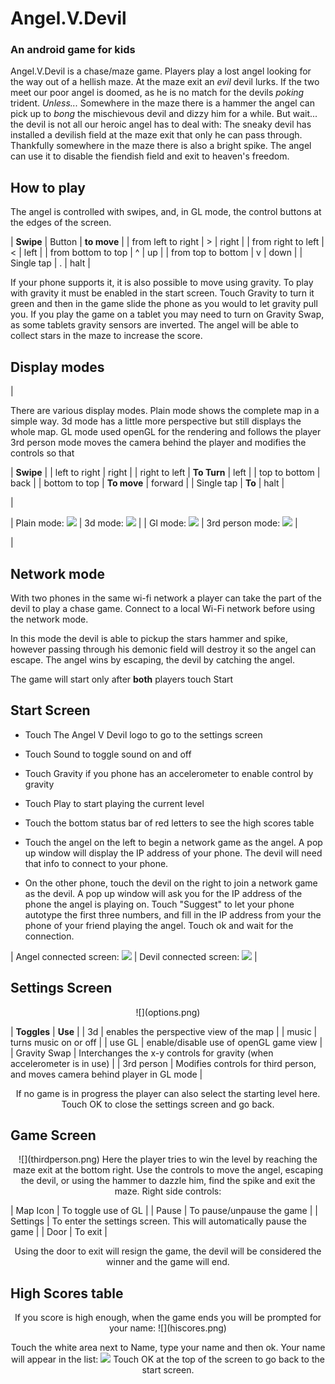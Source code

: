 # Angel.V.Devil

### An android game for kids

Angel.V.Devil is a chase/maze game.
Players play a lost angel looking for the way out of a hellish maze.
At the maze exit an _evil_ devil lurks.
If the two meet our poor angel is doomed, as he is no match for the devils _poking_ trident.
_Unless..._
Somewhere in the maze there is a hammer the angel can pick up to _bong_ the mischievous devil and dizzy him for a while.
But wait... the devil is not all our heroic angel has to deal with:
The sneaky devil has installed a devilish field at the maze exit that only he can pass through.
Thankfully somewhere in the maze there is also a bright spike. The angel can use it to disable the fiendish field and exit to heaven's freedom.

## How to play

The angel is controlled with swipes, and, in GL mode, the control buttons at the edges of the screen.

| **Swipe** | Button
 | **to move** |
| from left to right | >
 | right |
| from right to left | <
 | left |
| from bottom to top
 | ^
 | up
 |
| from top to bottom
 | v
 | down
 |
| Single tap
 | .
 | halt
 |

If your phone supports it, it is also possible to move using gravity.
To play with gravity it must be enabled in the start screen.
Touch Gravity to turn it green and then in the game slide the phone as you would to let gravity pull you.
If you play the game on a tablet you may need to turn on Gravity Swap, as some tablets gravity sensors are inverted.
The angel will be able to collect stars in the maze to increase the score.

## Display modes

| 

There are various display modes.
Plain mode shows the complete map  in a simple way.
3d mode has a little more perspective but still displays the whole map.
GL mode used openGL for the rendering and follows the player
3rd person mode moves the camera behind the player and modifies the controls so that

| **Swipe** |
| left to right | right |
| right to left | **To Turn** | left |
| top to bottom | back |
| bottom to top | **To move** | forward |
| Single tap | **To**
 | halt
 |

 | 

| Plain mode:
![](plain.png) | 3d mode:
![](v3d.png) |
| Gl mode:
![](gl.png) | 3rd person mode:
![](thirdperson.png) |

 |

## Network mode

With two phones in the same wi-fi network a player can take the part of the devil to play a chase game.
Connect to a local Wi-Fi network before using the network mode.

In this mode the devil is able to pickup the stars hammer and spike, however passing through his demonic field will destroy it so the angel can escape.
The angel wins by escaping, the devil by catching the angel.

The game will start only after **both** players touch Start

## Start Screen

*   Touch The Angel V Devil logo to go to the settings screen

*   Touch Sound to toggle sound on and off

*   Touch Gravity if you phone has an accelerometer to enable control by gravity

*   Touch Play to start playing the current level

*   Touch the bottom status bar of red letters to see the high scores table

*   Touch the angel on the left to begin a network game as the angel. A pop up window will display the IP address of your phone. The devil will need that info to connect to your phone.

*   On the other phone, touch the devil on the right to join a network game as the devil. A pop up window will ask you for the IP address of the phone the angel is playing on. Touch "Suggest" to let your phone autotype the first three numbers, and fill in the IP address from your the phone of your friend playing the angel. Touch ok and wait for the connection.

| Angel connected screen:
![](angelconnect.png)
 | Devil connected screen:
![](devilconnect.png)
 |

## Settings Screen

<div align="center">![](options.png)</div>

| **Toggles**
 | **Use**
 |
| 3d | enables the perspective view of the map |
| music | turns music on or off
 |
| use GL
 | enable/disable use of openGL game view
 |
| Gravity Swap
 | Interchanges the x-y controls for gravity (when accelerometer is in use)
 |
| 3rd person
 | Modifies controls for third person, and moves camera behind player in GL mode
 |

<div align="center">
If no game is in progress the player can also select the starting level here.
Touch OK to close the settings screen and go back.
</div>

## Game Screen

<div align="center">![](thirdperson.png)
Here the player tries to win the level by reaching the maze exit at the bottom right.
Use the controls to move the angel, escaping the devil, or using the hammer to dazzle him, find the spike and exit the maze.
Right side controls:
</div>

| Map Icon
 | To toggle use of GL
 |
| Pause
 | To pause/unpause the game
 |
| Settings
 | To enter the settings screen. This will automatically pause the game
 |
| Door
 | To exit
 |

<div align="center">
Using the door to exit will resign the game, the devil will be considered the winner and the game will end.

</div>

## High Scores table

<div align="center">If you score is high enough, when the game ends you will be prompted for your name:
![](hiscores.png)

Touch the white area next to Name, type your name and then ok.
Your name will appear in the list:
![](hiscoresok.png)
Touch OK at the top of the screen to go back to the start screen.

</div>